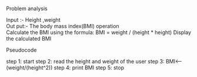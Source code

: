 Problem analysis  

Input :- Height ,weight                                                   
Out put:- The body mass index(BMI)
operation  
Calculate the BMI using the formula: BMI = weight / (height * height)
Display the calculated BMI


Pseudocode

step 1: start
step 2: read the height and weight of the user
step 3: BMI<-- (weight/(height^2))
step 4: print BMI
step 5: stop

